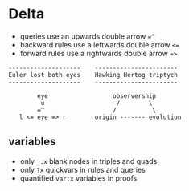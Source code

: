 # Delta

- queries use an upwards double arrow `=^`
- backward rules use a leftwards double arrow `<=`
- forward rules use a rightwards double arrow `=>`

```
--------------------    -----------------------
Euler lost both eyes    Hawking Hertog triptych
--------------------    -----------------------

        eye                  observership
         u                    /        \
        =^                   /          \
   l <= eye => r        origin ------- evolution
```

## variables

- only `_:x` blank nodes in triples and quads
- only `?x` quickvars in rules and queries
- quantified `var:x` variables in proofs
